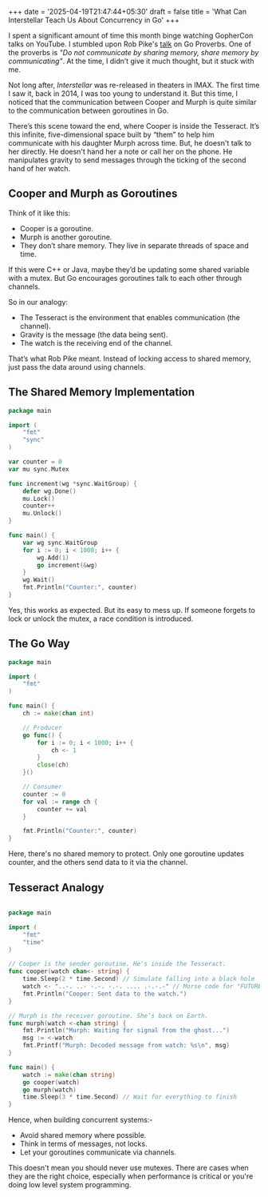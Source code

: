 +++
date = '2025-04-19T21:47:44+05:30'
draft = false
title = 'What Can Interstellar Teach Us About Concurrency in Go'
+++

I spent a significant amount of time this month binge watching GopherCon talks on YouTube. I stumbled upon Rob Pike's [talk](https://www.youtube.com/watch?v=PAAkCSZUG1c) on Go Proverbs. One of the proverbs is _"Do not communicate by sharing memory, share memory by communicating"_. At the time, I didn’t give it much thought, but it stuck with me.

Not long after, _Interstellar_ was re-released in theaters in IMAX. The first time I saw it, back in 2014, I was too young to understand it. But this time, I noticed that the communication between Cooper and Murph is quite similar to the communication between goroutines in Go.

There’s this scene toward the end, where Cooper is inside the Tesseract. It’s this infinite, five-dimensional space built by “them” to help him communicate with his daughter Murph across time. But, he doesn't talk to her directly. He doesn't hand her a note or call her on the phone. He manipulates gravity to send messages through the ticking of the second hand of her watch.

## Cooper and Murph as Goroutines

Think of it like this:
- Cooper is a goroutine.
- Murph is another goroutine.
- They don’t share memory. They live in separate threads of space and time.

If this were C++ or Java, maybe they’d be updating some shared variable with a mutex. But Go encourages goroutines talk to each other through channels.

So in our analogy:
- The Tesseract is the environment that enables communication (the channel).
- Gravity is the message (the data being sent).
- The watch is the receiving end of the channel.

That’s what Rob Pike meant. Instead of locking access to shared memory, just pass the data around using channels.

## The Shared Memory Implementation

```go
package main

import (
	"fmt"
	"sync"
)

var counter = 0
var mu sync.Mutex

func increment(wg *sync.WaitGroup) {
	defer wg.Done()
	mu.Lock()
	counter++
	mu.Unlock()
}

func main() {
	var wg sync.WaitGroup
	for i := 0; i < 1000; i++ {
		wg.Add(1)
		go increment(&wg)
	}
	wg.Wait()
	fmt.Println("Counter:", counter)
}
```

Yes, this works as expected. But its easy to mess up. If someone forgets to lock or unlock the mutex, a race condition is introduced.


## The Go Way
```go
package main

import (
	"fmt"
)

func main() {
	ch := make(chan int)

	// Producer
	go func() {
		for i := 0; i < 1000; i++ {
			ch <- 1
		}
		close(ch)
	}()

	// Consumer
	counter := 0
	for val := range ch {
		counter += val
	}

	fmt.Println("Counter:", counter)
}
```

Here, there's no shared memory to protect. Only one goroutine updates counter, and the others send data to it via the channel.


## Tesseract Analogy
```go

package main

import (
	"fmt"
	"time"
)

// Cooper is the sender goroutine. He's inside the Tesseract.
func cooper(watch chan<- string) {
	time.Sleep(2 * time.Second) // Simulate falling into a black hole
	watch <- "..-. ..- -.-. -.-. .... .-.-.-" // Morse code for "FUTURE."
	fmt.Println("Cooper: Sent data to the watch.")
}

// Murph is the receiver goroutine. She’s back on Earth.
func murph(watch <-chan string) {
	fmt.Println("Murph: Waiting for signal from the ghost...")
	msg := <-watch
	fmt.Printf("Murph: Decoded message from watch: %s\n", msg)
}

func main() {
	watch := make(chan string)
	go cooper(watch)
	go murph(watch)
	time.Sleep(3 * time.Second) // Wait for everything to finish
}
```
Hence, when building concurrent systems:-
- Avoid shared memory where possible.
- Think in terms of messages, not locks.
- Let your goroutines communicate via channels.

This doesn't mean you should never use mutexes. There are cases when they are the right choice, especially when performance is critical or you're doing low level system programming.
